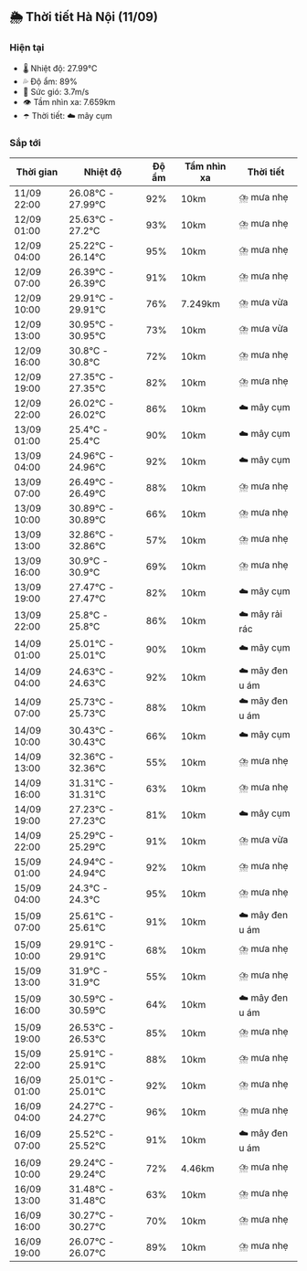 ## 🌦️ Thời tiết Hà Nội (11/09)

### Hiện tại

- 🌡️ Nhiệt độ: 27.99℃
- 💦 Độ ẩm: 89%
- 💨 Sức gió: 3.7m/s
- 👁️ Tầm nhìn xa: 7.659km
- ☂️ Thời tiết: ☁️ mây cụm

### Sắp tới

| Thời gian | Nhiệt độ | Độ ẩm | Tầm nhìn xa | Thời tiết |
| --- | --- | --- | --- | --- |
| 11/09 22:00 | 26.08℃ - 27.99℃ | 92% | 10km | ⛈️ mưa nhẹ |
| 12/09 01:00 | 25.63℃ - 27.2℃ | 93% | 10km | ⛈️ mưa nhẹ |
| 12/09 04:00 | 25.22℃ - 26.14℃ | 95% | 10km | ⛈️ mưa nhẹ |
| 12/09 07:00 | 26.39℃ - 26.39℃ | 91% | 10km | ⛈️ mưa nhẹ |
| 12/09 10:00 | 29.91℃ - 29.91℃ | 76% | 7.249km | ⛈️ mưa vừa |
| 12/09 13:00 | 30.95℃ - 30.95℃ | 73% | 10km | ⛈️ mưa vừa |
| 12/09 16:00 | 30.8℃ - 30.8℃ | 72% | 10km | ⛈️ mưa nhẹ |
| 12/09 19:00 | 27.35℃ - 27.35℃ | 82% | 10km | ⛈️ mưa nhẹ |
| 12/09 22:00 | 26.02℃ - 26.02℃ | 86% | 10km | ☁️ mây cụm |
| 13/09 01:00 | 25.4℃ - 25.4℃ | 90% | 10km | ☁️ mây cụm |
| 13/09 04:00 | 24.96℃ - 24.96℃ | 92% | 10km | ☁️ mây cụm |
| 13/09 07:00 | 26.49℃ - 26.49℃ | 88% | 10km | ⛈️ mưa nhẹ |
| 13/09 10:00 | 30.89℃ - 30.89℃ | 66% | 10km | ⛈️ mưa nhẹ |
| 13/09 13:00 | 32.86℃ - 32.86℃ | 57% | 10km | ⛈️ mưa nhẹ |
| 13/09 16:00 | 30.9℃ - 30.9℃ | 69% | 10km | ⛈️ mưa nhẹ |
| 13/09 19:00 | 27.47℃ - 27.47℃ | 82% | 10km | ☁️ mây cụm |
| 13/09 22:00 | 25.8℃ - 25.8℃ | 86% | 10km | ☁️ mây rải rác |
| 14/09 01:00 | 25.01℃ - 25.01℃ | 90% | 10km | ☁️ mây cụm |
| 14/09 04:00 | 24.63℃ - 24.63℃ | 92% | 10km | ☁️ mây đen u ám |
| 14/09 07:00 | 25.73℃ - 25.73℃ | 88% | 10km | ☁️ mây đen u ám |
| 14/09 10:00 | 30.43℃ - 30.43℃ | 66% | 10km | ☁️ mây cụm |
| 14/09 13:00 | 32.36℃ - 32.36℃ | 55% | 10km | ⛈️ mưa nhẹ |
| 14/09 16:00 | 31.31℃ - 31.31℃ | 63% | 10km | ⛈️ mưa nhẹ |
| 14/09 19:00 | 27.23℃ - 27.23℃ | 81% | 10km | ☁️ mây cụm |
| 14/09 22:00 | 25.29℃ - 25.29℃ | 91% | 10km | ⛈️ mưa vừa |
| 15/09 01:00 | 24.94℃ - 24.94℃ | 92% | 10km | ⛈️ mưa nhẹ |
| 15/09 04:00 | 24.3℃ - 24.3℃ | 95% | 10km | ⛈️ mưa nhẹ |
| 15/09 07:00 | 25.61℃ - 25.61℃ | 91% | 10km | ☁️ mây đen u ám |
| 15/09 10:00 | 29.91℃ - 29.91℃ | 68% | 10km | ⛈️ mưa nhẹ |
| 15/09 13:00 | 31.9℃ - 31.9℃ | 55% | 10km | ⛈️ mưa nhẹ |
| 15/09 16:00 | 30.59℃ - 30.59℃ | 64% | 10km | ☁️ mây đen u ám |
| 15/09 19:00 | 26.53℃ - 26.53℃ | 85% | 10km | ⛈️ mưa nhẹ |
| 15/09 22:00 | 25.91℃ - 25.91℃ | 88% | 10km | ⛈️ mưa nhẹ |
| 16/09 01:00 | 25.01℃ - 25.01℃ | 92% | 10km | ⛈️ mưa nhẹ |
| 16/09 04:00 | 24.27℃ - 24.27℃ | 96% | 10km | ⛈️ mưa nhẹ |
| 16/09 07:00 | 25.52℃ - 25.52℃ | 91% | 10km | ☁️ mây đen u ám |
| 16/09 10:00 | 29.24℃ - 29.24℃ | 72% | 4.46km | ⛈️ mưa nhẹ |
| 16/09 13:00 | 31.48℃ - 31.48℃ | 63% | 10km | ⛈️ mưa nhẹ |
| 16/09 16:00 | 30.27℃ - 30.27℃ | 70% | 10km | ⛈️ mưa nhẹ |
| 16/09 19:00 | 26.07℃ - 26.07℃ | 89% | 10km | ⛈️ mưa nhẹ |
